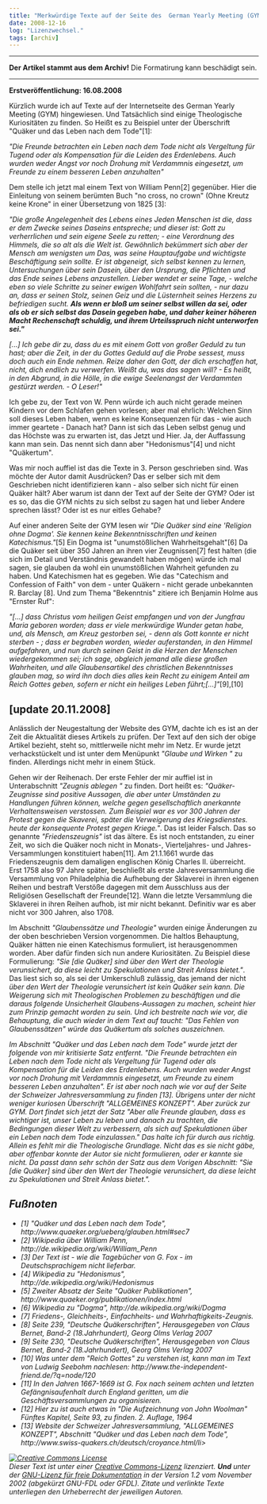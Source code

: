 ```yaml
---
title: "Merkwürdige Texte auf der Seite des  German Yearly Meeting (GYM) [update 20.11.2008]"
date: 2008-12-16
log: "Lizenzwechsel."
tags: [archiv]
---
```

<hr><b>Der Artikel stammt aus dem Archiv!</b> Die Formatirung kann beschädigt sein.<hr>
<b>Erstveröffentlichung: 16.08.2008 </b>
<p>
Kürzlich wurde ich auf Texte auf der Internetseite des German Yearly Meeting (GYM) hingewiesen. Und Tatsächlich sind einige Theologische Kuriositäten zu finden. So Heißt es zu Beispiel unter der Überschrift "Quäker und das Leben nach dem Tode"[1]:
</p>
<p>
<i>"Die Freunde betrachten ein Leben nach dem Tode nicht als Vergeltung für Tugend oder als Kompensation für die Leiden des Erdenlebens. Auch wurden weder Angst vor noch Drohung mit Verdammnis eingesetzt, um Freunde zu einem besseren Leben anzuhalten"</i>
</p>

<p>
Dem stelle ich jetzt mal einem Text von William Penn[2] gegenüber. Hier die Einleitung von seinem berümten Buch "no cross, no crown" (Ohne Kreutz keine Krone" in einer Übersetzung von 1825 [3]:
</p>

<p>
<i>"Die große Angelegenheit des Lebens eines Jeden Menschen ist die, dass er dem Zwecke seines Daseins entspreche; und dieser ist: Gott zu verherrlichen und sein eigene Seele zu retten; - eine Verordnung des Himmels, die so alt als die Welt ist. Gewöhnlich bekümmert sich aber der Mensch am wenigsten um Das, was seine Hauptaufgabe und wichtigste Beschäftigung sein sollte. Er ist abgeneigt, sich selbst kennen zu lernen, Untersuchungen über sein Dasein, über den Ursprung, die Pflichten und das Ende seines Lebens anzustellen. Lieber wendet er seine Tage, - welche eben so viele Schritte zu seiner ewigen Wohlfahrt sein sollten, - nur dazu an, dass er seinen Stolz, seinen Geiz und die Lüsternheit seines Herzens zu befriedigen sucht. <b>Als wenn er bloß um seiner selbst willen da sei, oder als ob er sich selbst das Dasein gegeben habe, und daher keiner höheren Macht Rechenschaft schuldig, und ihrem Urteilsspruch nicht unterworfen sei."</b></i>
<p/>
<p><i>[...] Ich gebe dir zu, dass du es mit einem Gott von großer Geduld zu tun hast; aber die Zeit, in der du Gottes Geduld auf die Probe sessest, muss doch auch ein Ende nehmen. Reize daher den Gott, der dich erschaffen hat, nicht, dich endlich zu verwerfen. Weißt du, was das sagen will? - Es heißt, in den Abgrund, in die Hölle, in die ewige Seelenangst der Verdammten gestürzt werden. - O Leser!"</i>
</p>
<p>
Ich gebe zu, der Text von W. Penn würde ich auch nicht gerade meinen Kindern vor dem Schlafen gehen vorlesen; aber mal ehrlich: Welchen Sinn soll dieses Leben haben, wenn es keine Konsequenzen für das - wie auch immer geartete - Danach hat? Dann ist sich das Leben selbst genug und das Höchste was zu erwarten ist, das Jetzt und Hier.  Ja, der Auffassung kann man sein. Das nennt sich dann aber "Hedonismus"[4] und nicht "Quäkertum". 
</p>
<p>
Was mir noch auffiel ist das die Texte in 3. Person geschrieben sind. Was möchte der Autor damit Ausdrücken? Das er selber sich mit dem Geschrieben nicht identifizieren kann - also selber sich nicht für einen Quäker hält? Aber warum ist dann der Text auf der Seite der GYM? Oder ist es so, das die GYM nichts zu sich selbst zu sagen hat und lieber Andere sprechen lässt? Oder ist es nur eitles Gehabe?
</p>
<p>
Auf einer anderen Seite der GYM lesen wir <i>"Die Quäker sind eine 'Religion ohne Dogma'. Sie kennen keine Bekenntnisschriften und keinen Katechismus."</i>[5] Ein Dogma ist "unumstößlichen Wahrheitsgehalt"[6] Da die Quäker seit über 350 Jahren an ihren vier Zeugnissen[7] fest halten (die sich im Detail und Verständnis gewandelt haben mögen)  würde ich mal sagen, sie glauben da wohl ein unumstößlichen Wahrheit gefunden zu haben. Und Katechismen hat es gegeben. Wie das "Catechism and Confession of Faith" von dem - unter Quäkern - nicht gerade unbekannten R. Barclay [8]. Und zum Thema "Bekenntnis" zitiere ich Benjamin Holme aus "Ernster Ruf":
</p>
<p>
<i>"[...] dass Christus vom heiligen Geist empfangen und von der Jungfrau Maria geboren worden; dass er viele merkwürdige Wunder getan habe, und, als Mensch, am Kreuz gestorben sei, - denn als Gott konnte er nicht sterben - ; dass er begraben worden, wieder auferstanden, in den Himmel aufgefahren, und nun durch seinen Geist in die Herzen der Menschen wiedergekommen sei; ich sage, obgleich jemand alle diese großen Wahrheiten, und alle Glaubensartikel des christlichen Bekenntnisses glauben mag, so wird ihn doch dies alles kein Recht zu einigem Anteil am Reich Gottes geben, sofern er nicht ein heiliges Leben führt;[...]"</i>[9],[10]
</p>


<h2><b>[update 20.11.2008]</b></h2>
Anlässlich der Neugestaltung der Website des GYM, dachte ich es ist an der Zeit die Aktualität dieses Artikels zu prüfen. Der Text auf den sich der obige Artikel bezieht, steht so, mittlerweile nicht mehr im Netz. Er wurde jetzt verhackstückelt und ist unter dem Menüpunkt <i>"Glaube und Wirken "</i> zu finden. Allerdings nicht mehr in einem Stück. 

Gehen wir der Reihenach. Der erste Fehler der mir auffiel ist in Unterabschnitt <i>"Zeugnis ablegen "</i> zu finden. Dort heißt es: <i>"Quäker-Zeugnisse sind positive Aussagen, die aber unter Umständen zu Handlungen führen können, welche gegen gesellschaftlich anerkannte Verhaltensweisen verstossen. Zum Beispiel war es vor 300 Jahren der Protest gegen die Skaverei, später die Verweigerung des Kriegsdienstes. heute der konsequente Protest gegen Kriege."</i>. Das ist leider Falsch. Das so genannte <i>"Friedenszeugnis"</i> ist das ältere. Es ist noch entstanden, zu einer Zeit, wo sich die Quäker noch nicht in Monats-, Vierteljahres- und Jahres-Versammlungen konstituiert haben[11]. Am 21.1.1661 wurde das Friedenszeugnis dem damaligen englischen König Charles II. überreicht. Erst 1758 also 97 Jahre später, beschließt als erste Jahresversammlung die Versammlung von Philadelphia die Aufhebung der Sklaverei in ihren eigenen Reihen und bestraft Verstöße dagegen mit dem Ausschluss aus der Religiösen Gesellschaft der Freunde[12]. Wann die letzte Versammlung die Sklaverei in ihren Reihen aufhob, ist mir nicht bekannt. Definitiv war es aber nicht vor 300 Jahren, also 1708.

Im Abschnitt <i>"Glaubenssätze und Theologie"</i> wurden einige Änderungen zu der oben beschrieben Version vorgenommen. Die haltlos Behauptung, Quäker hätten nie einen Katechismus formuliert, ist herausgenommen worden. Aber dafür finden sich nun andere Kuriositäten. Zu Beispiel diese Formulierung: <i>"Sie [die Quäker] sind über den Wert der Theologie verunsichert, da diese leicht zu Spekulationen und Streit Anlass bietet."</i>. Das liest sich so, als sei der Umkerschluß zulässig, das jemand der nicht <i>über den Wert der Theologie verunsichert<I> ist kein Quäker sein kann. Die Weigerung sich mit Theologischen Problemen zu beschäftigen und die daraus folgende Unsicherheit Glaubens-Aussagen zu machen, scheint hier zum Prinzip gemacht worden zu sein. Und ich bestreite nach wie vor, die Behauptung, die auch wieder in dem Text auf taucht: <i>"Das Fehlen von Glaubenssätzen"</i> würde das Quäkertum als solches auszeichnen.

Im Abschnitt <i>"Quäker und das Leben nach dem Tode"</i> wurde jetzt der folgende von mir kritisierte Satz entfernt. <i>"Die Freunde betrachten ein Leben nach dem Tode nicht als Vergeltung für Tugend oder als Kompensation für die Leiden des Erdenlebens. Auch wurden weder Angst vor noch Drohung mit Verdammnis eingesetzt, um Freunde zu einem besseren Leben anzuhalten"</i>. Er ist aber noch nach wie vor auf der Seite der Schweizer Jahresversammlung zu finden [13]. Übrigens unter der nicht weniger kuriosen Überschrift <i>"ALLGEMEINES KONZEPT"</i>. Aber zurück zur GYM. Dort findet sich jetzt der Satz <i>"Aber alle Freunde glauben, dass es wichtiger ist, unser Leben zu leben und danach zu trachten, die Bedingungen dieser Welt zu verbessern, als sich auf Spekulationen über ein Leben nach dem Tode einzulassen."</i> Das halte ich für durch aus richtig. Allein es fehlt mir die Theologische Grundlage. Nicht das es sie nicht gäbe, aber offenbar konnte der Autor sie nicht formulieren, oder er kannte sie nicht. Da passt dann sehr schön der Satz aus dem Vorigen Abschnitt: <i>"Sie [die Quäker] sind über den Wert der Theologie verunsichert, da diese leicht zu Spekulationen und Streit Anlass bietet."</i>.


<h2><b>Fußnoten</b></h2>
<ul>
<li>[1]  "Quäker und das Leben nach dem Tode", http://www.quaeker.org/ueberq/glauben.html#sec7</li>
<li>[2] Wikipedia über William Penn, http://de.wikipedia.org/wiki/William_Penn</li>
<li>[3] Der Text ist - wie die Tagebücher von G. Fox - im Deutschsprachigem nicht lieferbar.</li>
<li> [4] Wikipedia zu "Hedonismus", http://de.wikipedia.org/wiki/Hedonismus</li>
<li> [5] Zweiter Absatz der Seite "Quäker Publikationen", http://www.quaeker.org/publikationen/index.html</li>
<li>[6] Wikipedia zu "Dogma", http://de.wikipedia.org/wiki/Dogma</li>
<li>[7] Friedens-, Gleichheits-, Einfachheits- und Wahrhaftigkeits-Zeugnis.</li>
<li>[8] Seite 239, "Deutsche Quäkerschriften", Herausgegeben von Claus Bernet, Band-2 (18.Jahrhundert), Georg Olms Verlag 2007</li>
<li>[9] Seite 230, "Deutsche Quäkerschriften", Herausgegeben von Claus Bernet, Band-2 (18.Jahrhundert), Georg Olms Verlag 2007</li>
<li>[10] Was unter dem "Reich Gottes" zu verstehen ist, kann man im Text von Ludwig Seebohm nachlesen: http://www.the-independent-friend.de/?q=node/120 </li>
<li>[11] In den Jahren 1667-1669 ist G. Fox nach seinem achten und letzten Gefängnisaufenhalt durch England geritten, um die Geschäftsversammlungen zu organisieren.</li>
<li>[12] Hier zu ist auch etwas in "Die Aufzeichnung von John Woolman" Fünftes Kapitel, Seite 93, zu finden. 2. Auflage, 1964</li>
<li>[13] Website der Schweizer Jahresversammlung, "ALLGEMEINES KONZEPT", Abschnitt "Quäker und das Leben nach dem Tode", http://www.swiss-quakers.ch/deutsch/croyance.html/li>
</ul>


<a rel="license" href="http://creativecommons.org/licenses/by-sa/3.0/de/"><img alt="Creative Commons License" style="border-width:0" src="http://i.creativecommons.org/l/by-sa/3.0/de/88x31.png" /></a><br />Dieser <span xmlns:dc="http://purl.org/dc/elements/1.1/" href="http://purl.org/dc/dcmitype/Text" rel="dc:type">Text</span> ist unter einer <a rel="license" href="http://creativecommons.org/licenses/by-sa/3.0/de/">Creative Commons-Lizenz</a> lizenziert. <b>Und</b> unter der <a href="http://de.wikipedia.org/wiki/GFDL">GNU-Lizenz für freie Dokumentation</a> in der Version 1.2 vom November 2002 (abgekürzt GNU-FDL oder GFDL). Zitate und verlinkte Texte unterliegen den Urheberrecht der jeweiligen Autoren.
